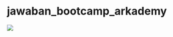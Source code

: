 # jawaban_bootcamp_arkademy
<img src="https://user-images.githubusercontent.com/50256010/57179728-c437b380-6e4e-11e9-8713-db1fbdf5ca63.png">
